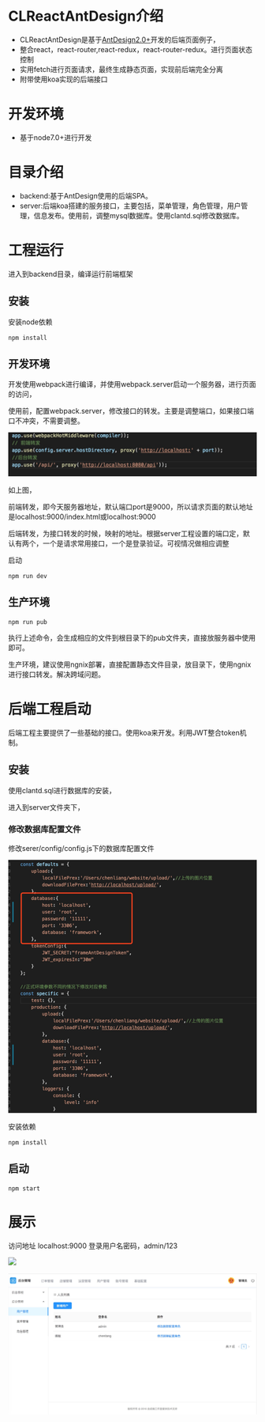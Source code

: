 # CLReactAntDesign介绍
* CLReactAntDesign是基于[AntDesign2.0+](https://ant.design/)开发的后端页面例子，
* 整合react，react-router,react-redux，react-router-redux。进行页面状态控制
* 实用fetch进行页面请求，最终生成静态页面，实现前后端完全分离
* 附带使用koa实现的后端接口

# 开发环境
* 基于node7.0+进行开发

# 目录介绍
* backend:基于AntDesign使用的后端SPA。
* server:后端koa搭建的服务接口，主要包括，菜单管理，角色管理，用户管理，信息发布。使用前，调整mysql数据库。使用clantd.sql修改数据库。

# 工程运行
进入到backend目录，编译运行前端框架

## 安装

安装node依赖

```
npm install

```

## 开发环境

开发使用webpack进行编译，并使用webpack.server启动一个服务器，进行页面的访问，

使用前，配置webpack.server，修改接口的转发。主要是调整端口，如果接口端口不冲突，不需要调整。

![](img/webpackserverconfig.png)

如上图，

前端转发，即今天服务器地址，默认端口port是9000，所以请求页面的默认地址是localhost:9000/index.html或localhost:9000

后端转发，为接口转发的时候，映射的地址。根据server工程设置的端口定，默认有两个，一个是请求常用接口，一个是登录验证。可视情况做相应调整

启动

```
npm run dev

```

## 生产环境

```
npm run pub

```

执行上述命令，会生成相应的文件到根目录下的pub文件夹，直接放服务器中使用即可。

生产环境，建议使用ngnix部署，直接配置静态文件目录，放目录下，使用ngnix进行接口转发。解决跨域问题。

# 后端工程启动

后端工程主要提供了一些基础的接口。使用koa来开发。利用JWT整合token机制。


## 安装

使用clantd.sql进行数据库的安装，

进入到server文件夹下，

### 修改数据库配置文件

修改serer/config/config.js下的数据库配置文件

![](img/database.png)

安装依赖

```
npm install

```

## 启动


```
npm start

```


# 展示
访问地址 localhost:9000 登录用户名密码，admin/123

![](img/login.png)

![](img/b1.png)